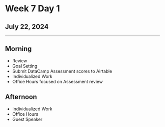 # Week 7 Day 1
## July 22, 2024

---

## Morning

- Review
- Goal Setting
- Submit DataCamp Assessment scores to Airtable
- Individualized Work
- Office Hours focused on Assessment review

## Afternoon

- Individualized Work
- Office Hours
- Guest Speaker

